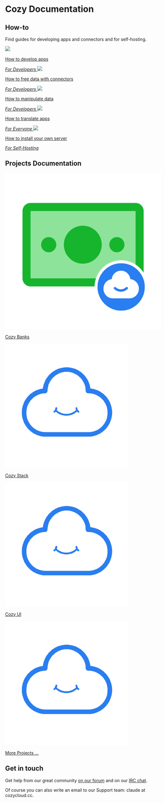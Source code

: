 # Cozy Documentation

## How-to

Find guides for developing apps and connectors and for self-hosting.

<div class="horizontal-list">
  <a href="tutorials/app">
    <img class="img-tuto" src="assets/images/home/icon-dev.svg" />
    <p>How to develop apps</p>
    <em>For Developers</em>
  </a>

  <a href="tutorials/konnector">
    <img class="img-tuto" src="assets/images/home/icon-dev.svg" />
    <p>How to free data with connectors</p>
    <em>For Developers</em>
  </a>

  <a href="tutorials/data">
    <img class="img-tuto" src="assets/images/home/icon-dev.svg" />
    <p>How to manipulate data</p>
    <em>For Developers</em>
  </a>

  <a href="tutorials/translate">
    <img class="img-tuto" src="assets/images/home/icon-dev.svg" />
    <p>How to translate apps</p>
    <em>For Everyone</em>
  </a>

  <a href="tutorials/selfhosting">
    <img class="img-tuto" src="assets/images/home/icon-install.svg" />
    <p>How to install your own server</p>
    <em>For Self-Hosting</em>
  </a>
</div>

## Projects Documentation

<div class="horizontal-list">
  <a href="cozy-banks">
    <img src="assets/images/home/icon-banks.png" alt="Cozy Banks"/>
    <p>Cozy Banks</p>
  </a>

  <a href="cozy-stack">
    <img src="assets/images/home/icon-cozy.png" alt="Cozy Stack" />
    <p>Cozy Stack</p>
  </a>

  <a href="cozy-ui">
    <img src="assets/images/home/icon-cozy.png" alt="Cozy UI" />
    <p>Cozy UI</p>
  </a>

  <a href="projects">
    <img src="assets/images/home/icon-cozy.png" alt="More Projects" />
    <p>More Projects ...</p>
  </a>
</div>

## Get in touch

Get help from our great community [on our forum](https://forum.cozy.io) and on our [IRC chat](https://web.libera.chat/#cozycloud).

Of course you can also write an email to our Support team: claude at cozycloud.cc.
